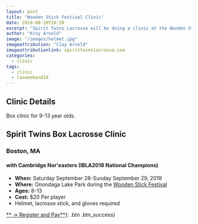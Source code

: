 ```yaml
---
layout: post
title: "Wooden Stick Festival Clinic"
date: 2019-08-10T16:39
excerpt: "Spirit Twins Lacrosse will be doing a clinic at the Wooden Stick Festival"
author: "Kroy Arnold"
image: "/images/helmet.jpg"
imageattribution: "Clay Arnold"
imageattributionlink: spirittwinslacrosse.com
categories:
  - clinic
tags:
  - clinic
  - laxweekend19
---
```


## Clinic Details
Box clinic for 9-13 year olds.

## Spirit Twins Box Lacrosse Clinic
### Boston, MA
#### with Cambridge Nor'easters (IBLA2018 National Champions)

*   **When:** Saturday September 28-Sunday September 29, 2019
*   **Where:** Onondaga Lake Park during the [Wooden Stick Festival](https://indigenousvalues.org/laxweekend19/)
*   **Ages:** 8-13
*   **Cost:** $20 Per player
*   Helmet, lacrosse stick, and gloves required

[** → Register and Pay**](/registration/){: .btn .btn_success}
